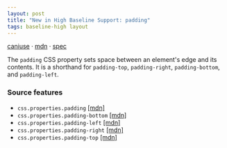 ```yaml
---
layout: post
title: "New in High Baseline Support: padding"
tags: baseline-high layout
---
```


[caniuse](https://caniuse.com/?search=padding) · [mdn](https://developer.mozilla.org/en-US/search?q=padding) · [spec](https://drafts.csswg.org/css-box-4/#paddings)

The `padding` CSS property sets space between an element's edge and its contents. It is a shorthand for `padding-top`, `padding-right`, `padding-bottom`, and `padding-left`.

### Source features

- ``css.properties.padding`` [[mdn]](https://developer.mozilla.org/en-US/search?q=css.properties.padding)
- ``css.properties.padding-bottom`` [[mdn]](https://developer.mozilla.org/en-US/search?q=css.properties.padding-bottom)
- ``css.properties.padding-left`` [[mdn]](https://developer.mozilla.org/en-US/search?q=css.properties.padding-left)
- ``css.properties.padding-right`` [[mdn]](https://developer.mozilla.org/en-US/search?q=css.properties.padding-right)
- ``css.properties.padding-top`` [[mdn]](https://developer.mozilla.org/en-US/search?q=css.properties.padding-top)
